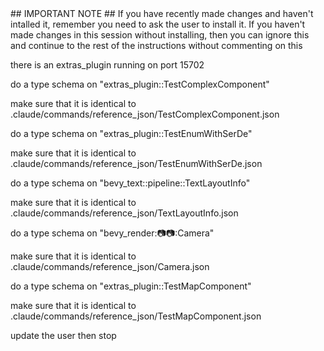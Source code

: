 <InstallWarning>
## IMPORTANT NOTE ##
If you have recently made changes and haven't intalled it, remember you need to ask the user to install it. If you haven't made changes in this session without installing, then you can ignore this and continue to the rest of the instructions without commenting on this
</InstallWarning>

there is an extras_plugin running on port 15702

do a type schema on "extras_plugin::TestComplexComponent"

make sure that it is identical to .claude/commands/reference_json/TestComplexComponent.json

do a type schema on "extras_plugin::TestEnumWithSerDe"

make sure that it is identical to .claude/commands/reference_json/TestEnumWithSerDe.json

do a type schema on "bevy_text::pipeline::TextLayoutInfo"

make sure that it is identical to .claude/commands/reference_json/TextLayoutInfo.json

do a type schema on "bevy_render::camera::camera::Camera"

make sure that it is identical to .claude/commands/reference_json/Camera.json

do a type schema on "extras_plugin::TestMapComponent"

make sure that it is identical to .claude/commands/reference_json/TestMapComponent.json

update the user then stop
